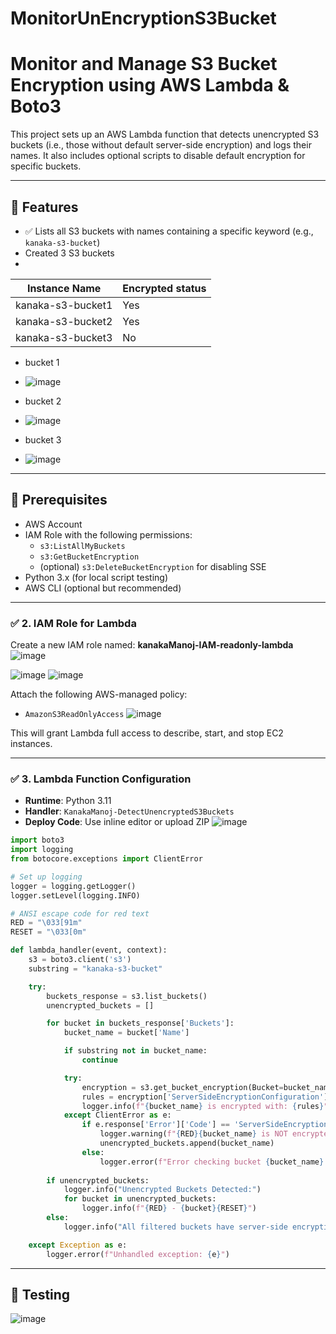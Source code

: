 # MonitorUnEncryptionS3Bucket
# Monitor and Manage S3 Bucket Encryption using AWS Lambda & Boto3

This project sets up an AWS Lambda function that detects unencrypted S3 buckets (i.e., those without default server-side encryption) and logs their names. It also includes optional scripts to disable default encryption for specific buckets.

---

## 📌 Features

- ✅ Lists all S3 buckets with names containing a specific keyword (e.g., `kanaka-s3-bucket`)
- Created 3 S3 buckets
- 
| Instance Name              | Encrypted status  |
|----------------------------|-------------------|
| kanaka-s3-bucket1          |       Yes         |
| kanaka-s3-bucket2          |       Yes         |
| kanaka-s3-bucket3          |        No         |

- bucket 1
- ![image](https://github.com/user-attachments/assets/3249cf21-f700-40b1-8591-20974ac3bda8)

- bucket 2
- ![image](https://github.com/user-attachments/assets/c79e877a-5746-4a04-8c3b-f8e2371c747b)

- bucket 3
- ![image](https://github.com/user-attachments/assets/985217c9-e150-4d72-8c03-3c80854f23f8)


---

## 🧩 Prerequisites

- AWS Account
- IAM Role with the following permissions:
  - `s3:ListAllMyBuckets`
  - `s3:GetBucketEncryption`
  - (optional) `s3:DeleteBucketEncryption` for disabling SSE
- Python 3.x (for local script testing)
- AWS CLI (optional but recommended)

---

### ✅ 2. IAM Role for Lambda

Create a new IAM role named: **kanakaManoj-IAM-readonly-lambda**
![image](https://github.com/user-attachments/assets/597b457d-99fc-4608-8cfa-bf76c4e1b1f1)

![image](https://github.com/user-attachments/assets/4474c7df-1fb9-47b0-95c7-68fe4466ca78)
![image](https://github.com/user-attachments/assets/fb84ebc2-2397-4110-8488-a3b0dcdfb3d7)

Attach the following AWS-managed policy:
- `AmazonS3ReadOnlyAccess`
![image](https://github.com/user-attachments/assets/de50ddd1-940e-4fdf-9235-bd1a72997d79)



This will grant Lambda full access to describe, start, and stop EC2 instances.

---

### ✅ 3. Lambda Function Configuration

- **Runtime**: Python 3.11
- **Handler**: `KanakaManoj-DetectUnencryptedS3Buckets`
- **Deploy Code**: Use inline editor or upload ZIP
![image](https://github.com/user-attachments/assets/232a074a-2b67-4c46-9320-72daa98167e0)


```python
import boto3
import logging
from botocore.exceptions import ClientError

# Set up logging
logger = logging.getLogger()
logger.setLevel(logging.INFO)

# ANSI escape code for red text
RED = "\033[91m"
RESET = "\033[0m"

def lambda_handler(event, context):
    s3 = boto3.client('s3')
    substring = "kanaka-s3-bucket"

    try:
        buckets_response = s3.list_buckets()
        unencrypted_buckets = []

        for bucket in buckets_response['Buckets']:
            bucket_name = bucket['Name']

            if substring not in bucket_name:
                continue

            try:
                encryption = s3.get_bucket_encryption(Bucket=bucket_name)
                rules = encryption['ServerSideEncryptionConfiguration']['Rules']
                logger.info(f"{bucket_name} is encrypted with: {rules}")
            except ClientError as e:
                if e.response['Error']['Code'] == 'ServerSideEncryptionConfigurationNotFoundError':
                    logger.warning(f"{RED}{bucket_name} is NOT encrypted{RESET}")
                    unencrypted_buckets.append(bucket_name)
                else:
                    logger.error(f"Error checking bucket {bucket_name}: {e}")
        
        if unencrypted_buckets:
            logger.info("Unencrypted Buckets Detected:")
            for bucket in unencrypted_buckets:
                logger.info(f"{RED} - {bucket}{RESET}")
        else:
            logger.info("All filtered buckets have server-side encryption enabled.")

    except Exception as e:
        logger.error(f"Unhandled exception: {e}")

```

---

## 🧪 Testing
![image](https://github.com/user-attachments/assets/1286b8d0-8815-4836-a882-9ba6410cf385)

